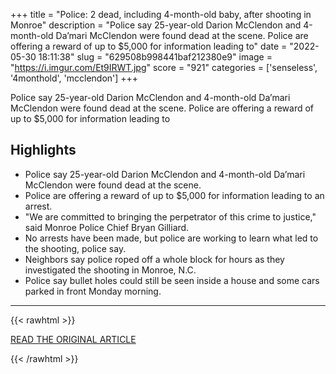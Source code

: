 +++
title = "Police: 2 dead, including 4-month-old baby, after shooting in Monroe"
description = "Police say 25-year-old Darion McClendon and 4-month-old Da’mari McClendon were found dead at the scene. Police are offering a reward of up to $5,000 for information leading to"
date = "2022-05-30 18:11:38"
slug = "629508b998441baf212380e9"
image = "https://i.imgur.com/Et9IRWT.jpg"
score = "921"
categories = ['senseless', '4monthold', 'mcclendon']
+++

Police say 25-year-old Darion McClendon and 4-month-old Da’mari McClendon were found dead at the scene. Police are offering a reward of up to $5,000 for information leading to

## Highlights

- Police say 25-year-old Darion McClendon and 4-month-old Da’mari McClendon were found dead at the scene.
- Police are offering a reward of up to $5,000 for information leading to an arrest.
- "We are committed to bringing the perpetrator of this crime to justice," said Monroe Police Chief Bryan Gilliard.
- No arrests have been made, but police are working to learn what led to the shooting, police say.
- Neighbors say police roped off a whole block for hours as they investigated the shooting in Monroe, N.C.
- Police say bullet holes could still be seen inside a house and some cars parked in front Monday morning.

---

{{< rawhtml >}}
  <p class="article-category">
    <a target="_blank" href="https://www.wsoctv.com/news/local/police-investigating-shooting-monroe/7Q6LFTVKLVHDTJY2GY2PJHQUWQ/">READ THE ORIGINAL ARTICLE</a>
  </p>
{{< /rawhtml >}}
